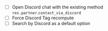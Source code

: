 - [ ] Open Discord chat with the existing method `res.partner`.`contact_via_discord`
- [ ] Force Discord Tag recompute
- [ ] Search by Discord as a default option